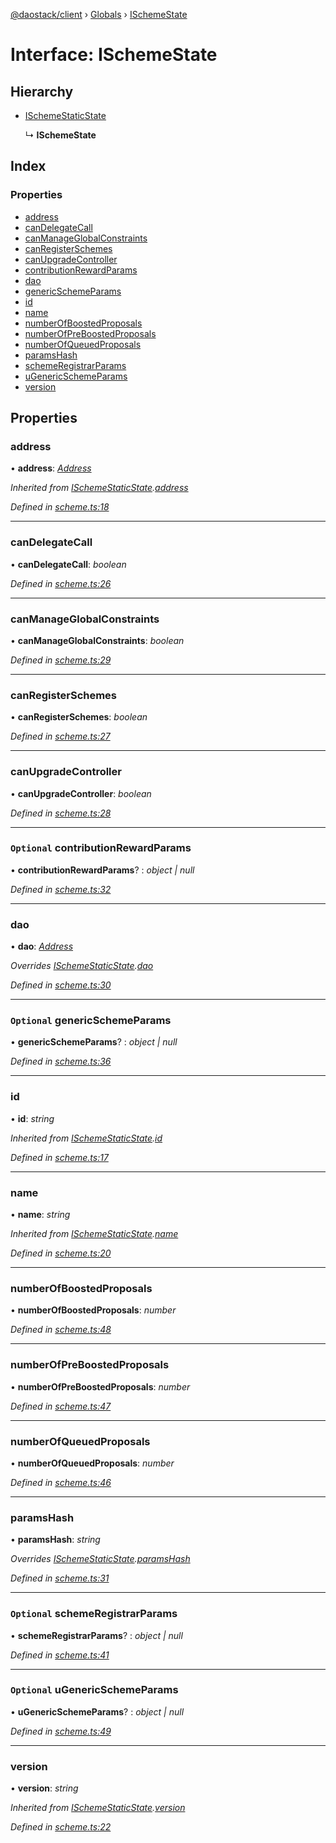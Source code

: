 [@daostack/client](../README.md) › [Globals](../globals.md) › [ISchemeState](ischemestate.md)

# Interface: ISchemeState

## Hierarchy

* [ISchemeStaticState](ischemestaticstate.md)

  ↳ **ISchemeState**

## Index

### Properties

* [address](ischemestate.md#address)
* [canDelegateCall](ischemestate.md#candelegatecall)
* [canManageGlobalConstraints](ischemestate.md#canmanageglobalconstraints)
* [canRegisterSchemes](ischemestate.md#canregisterschemes)
* [canUpgradeController](ischemestate.md#canupgradecontroller)
* [contributionRewardParams](ischemestate.md#optional-contributionrewardparams)
* [dao](ischemestate.md#dao)
* [genericSchemeParams](ischemestate.md#optional-genericschemeparams)
* [id](ischemestate.md#id)
* [name](ischemestate.md#name)
* [numberOfBoostedProposals](ischemestate.md#numberofboostedproposals)
* [numberOfPreBoostedProposals](ischemestate.md#numberofpreboostedproposals)
* [numberOfQueuedProposals](ischemestate.md#numberofqueuedproposals)
* [paramsHash](ischemestate.md#paramshash)
* [schemeRegistrarParams](ischemestate.md#optional-schemeregistrarparams)
* [uGenericSchemeParams](ischemestate.md#optional-ugenericschemeparams)
* [version](ischemestate.md#version)

## Properties

###  address

• **address**: *[Address](../globals.md#address)*

*Inherited from [ISchemeStaticState](ischemestaticstate.md).[address](ischemestaticstate.md#address)*

*Defined in [scheme.ts:18](https://github.com/daostack/client/blob/0eadcce/src/scheme.ts#L18)*

___

###  canDelegateCall

• **canDelegateCall**: *boolean*

*Defined in [scheme.ts:26](https://github.com/daostack/client/blob/0eadcce/src/scheme.ts#L26)*

___

###  canManageGlobalConstraints

• **canManageGlobalConstraints**: *boolean*

*Defined in [scheme.ts:29](https://github.com/daostack/client/blob/0eadcce/src/scheme.ts#L29)*

___

###  canRegisterSchemes

• **canRegisterSchemes**: *boolean*

*Defined in [scheme.ts:27](https://github.com/daostack/client/blob/0eadcce/src/scheme.ts#L27)*

___

###  canUpgradeController

• **canUpgradeController**: *boolean*

*Defined in [scheme.ts:28](https://github.com/daostack/client/blob/0eadcce/src/scheme.ts#L28)*

___

### `Optional` contributionRewardParams

• **contributionRewardParams**? : *object | null*

*Defined in [scheme.ts:32](https://github.com/daostack/client/blob/0eadcce/src/scheme.ts#L32)*

___

###  dao

• **dao**: *[Address](../globals.md#address)*

*Overrides [ISchemeStaticState](ischemestaticstate.md).[dao](ischemestaticstate.md#dao)*

*Defined in [scheme.ts:30](https://github.com/daostack/client/blob/0eadcce/src/scheme.ts#L30)*

___

### `Optional` genericSchemeParams

• **genericSchemeParams**? : *object | null*

*Defined in [scheme.ts:36](https://github.com/daostack/client/blob/0eadcce/src/scheme.ts#L36)*

___

###  id

• **id**: *string*

*Inherited from [ISchemeStaticState](ischemestaticstate.md).[id](ischemestaticstate.md#id)*

*Defined in [scheme.ts:17](https://github.com/daostack/client/blob/0eadcce/src/scheme.ts#L17)*

___

###  name

• **name**: *string*

*Inherited from [ISchemeStaticState](ischemestaticstate.md).[name](ischemestaticstate.md#name)*

*Defined in [scheme.ts:20](https://github.com/daostack/client/blob/0eadcce/src/scheme.ts#L20)*

___

###  numberOfBoostedProposals

• **numberOfBoostedProposals**: *number*

*Defined in [scheme.ts:48](https://github.com/daostack/client/blob/0eadcce/src/scheme.ts#L48)*

___

###  numberOfPreBoostedProposals

• **numberOfPreBoostedProposals**: *number*

*Defined in [scheme.ts:47](https://github.com/daostack/client/blob/0eadcce/src/scheme.ts#L47)*

___

###  numberOfQueuedProposals

• **numberOfQueuedProposals**: *number*

*Defined in [scheme.ts:46](https://github.com/daostack/client/blob/0eadcce/src/scheme.ts#L46)*

___

###  paramsHash

• **paramsHash**: *string*

*Overrides [ISchemeStaticState](ischemestaticstate.md).[paramsHash](ischemestaticstate.md#paramshash)*

*Defined in [scheme.ts:31](https://github.com/daostack/client/blob/0eadcce/src/scheme.ts#L31)*

___

### `Optional` schemeRegistrarParams

• **schemeRegistrarParams**? : *object | null*

*Defined in [scheme.ts:41](https://github.com/daostack/client/blob/0eadcce/src/scheme.ts#L41)*

___

### `Optional` uGenericSchemeParams

• **uGenericSchemeParams**? : *object | null*

*Defined in [scheme.ts:49](https://github.com/daostack/client/blob/0eadcce/src/scheme.ts#L49)*

___

###  version

• **version**: *string*

*Inherited from [ISchemeStaticState](ischemestaticstate.md).[version](ischemestaticstate.md#version)*

*Defined in [scheme.ts:22](https://github.com/daostack/client/blob/0eadcce/src/scheme.ts#L22)*
